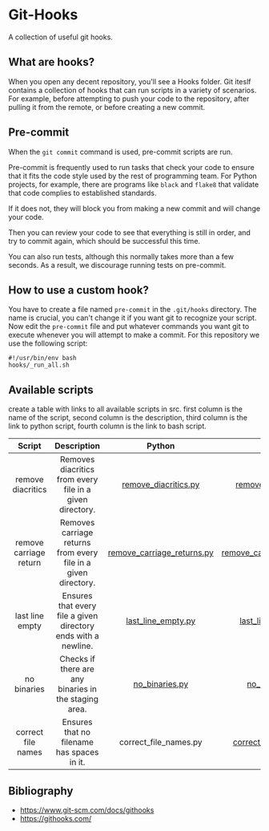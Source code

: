 # Git-Hooks
A collection of useful git hooks. 

## What are hooks?

When you open any decent repository, you'll see a Hooks folder. Git iteslf contains a collection of hooks that can run scripts in a variety of scenarios. For example, before attempting to push your code to the repository, after pulling it from the remote, or before creating a new commit. 

## Pre-commit

When the <code>git commit</code> command is used, pre-commit scripts are run.

Pre-commit is frequently used to run tasks that check your code to ensure that it fits the code style used by the rest of programming team.
For Python projects, for example, there are programs like <code>black</code> and <code>flake8</code> that validate that code complies to established standards.

If it does not, they will block you from making a new commit and will change your code.

Then you can review your code to see that everything is still in order, and try to commit again, which should be successful this time.
 
You can also run tests, although this normally takes more than a few seconds. As a result, we discourage running tests on pre-commit. 

## How to use a custom hook?

You have to create a file named <code>pre-commit</code> in the <code>.git/hooks</code> directory. The name is crucial, you can't change it if you want git to recognize your script. Now edit the <code>pre-commit</code> file and put whatever commands you want git to execute whenever you will attempt to make a commit. For this repository we use the following script:

    #!/usr/bin/env bash
    hooks/_run_all.sh

## Available scripts

create a table with links to all available scripts in src. first column is the name of the script, second column is the description, third column is the link to python script, fourth column is the link to bash script.

| Script | Description | Python | Bash |
|:------:|:-----------:|:------:|:----:|
| remove diacritics | Removes diacritics from every file in a given directory. | <a href="https://github.com/djeada/Git-Hooks/blob/main/src/remove_diacritics.py">remove_diacritics.py</a> | <a href="https://github.com/djeada/Git-Hooks/blob/main/src/remove_diacritics.sh">remove_diacritics.sh</a> |
| remove carriage return | Removes carriage returns from every file in a given directory. | <a href="https://github.com/djeada/Git-Hooks/blob/main/src/remove_carriage_return.py">remove_carriage_returns.py</a> | <a href="https://github.com/djeada/Git-Hooks/blob/main/src/remove_carriage_return.sh">remove_carriage_returns.sh</a> |
| last line empty | Ensures that every file a given directory ends with a newline. | <a href="https://github.com/djeada/Git-Hooks/blob/main/src/last_line_empty.py">last_line_empty.py</a> | <a href="https://github.com/djeada/Git-Hooks/blob/main/src/last_line_empty.sh">last_line_empty.sh</a> |
| no binaries | Checks if there are any binaries in the staging area. | <a href="https://github.com/djeada/Git-Hooks/blob/main/src/no_binaries.py">no_binaries.py</a> | <a href="https://github.com/djeada/Git-Hooks/blob/main/src/no_binaries.sh">no_binaries.sh</a> |
| correct file names | Ensures that no filename has spaces in it. | <a>correct_file_names.py</a> | <a href="https://github.com/djeada/Git-Hooks/blob/main/src/correct_file_names.sh">correct_file_names.sh</a> |
## Bibliography

* https://www.git-scm.com/docs/githooks
* https://githooks.com/
